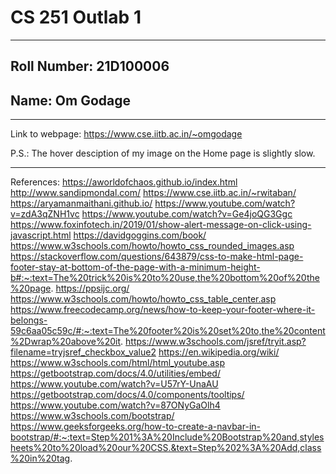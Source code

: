 # CS 251 Outlab 1
---
## Roll Number: 21D100006
## Name: Om Godage
---
Link to webpage: https://www.cse.iitb.ac.in/~omgodage

P.S.: The hover desciption of my image on the Home page is slightly slow.

---
References:
https://aworldofchaos.github.io/index.html
http://www.sandipmondal.com/
https://www.cse.iitb.ac.in/~rwitaban/
https://aryamanmaithani.github.io/
https://www.youtube.com/watch?v=zdA3qZNH1vc
https://www.youtube.com/watch?v=Ge4joQG3Ggc
https://www.foxinfotech.in/2019/01/show-alert-message-on-click-using-javascript.html
https://davidgoggins.com/book/
https://www.w3schools.com/howto/howto_css_rounded_images.asp
https://stackoverflow.com/questions/643879/css-to-make-html-page-footer-stay-at-bottom-of-the-page-with-a-minimum-height-b#:~:text=The%20trick%20is%20to%20use,the%20bottom%20of%20the%20page.
https://ppsijc.org/
https://www.w3schools.com/howto/howto_css_table_center.asp
https://www.freecodecamp.org/news/how-to-keep-your-footer-where-it-belongs-59c6aa05c59c/#:~:text=The%20footer%20is%20set%20to,the%20content%2Dwrap%20above%20it.
https://www.w3schools.com/jsref/tryit.asp?filename=tryjsref_checkbox_value2
https://en.wikipedia.org/wiki/
https://www.w3schools.com/html/html_youtube.asp
https://getbootstrap.com/docs/4.0/utilities/embed/
https://www.youtube.com/watch?v=U57rY-UnaAU
https://getbootstrap.com/docs/4.0/components/tooltips/
https://www.youtube.com/watch?v=87ONyGaOlh4
https://www.w3schools.com/bootstrap/
https://www.geeksforgeeks.org/how-to-create-a-navbar-in-bootstrap/#:~:text=Step%201%3A%20Include%20Bootstrap%20and,stylesheets%20to%20load%20our%20CSS.&text=Step%202%3A%20Add,class%20in%20tag.
